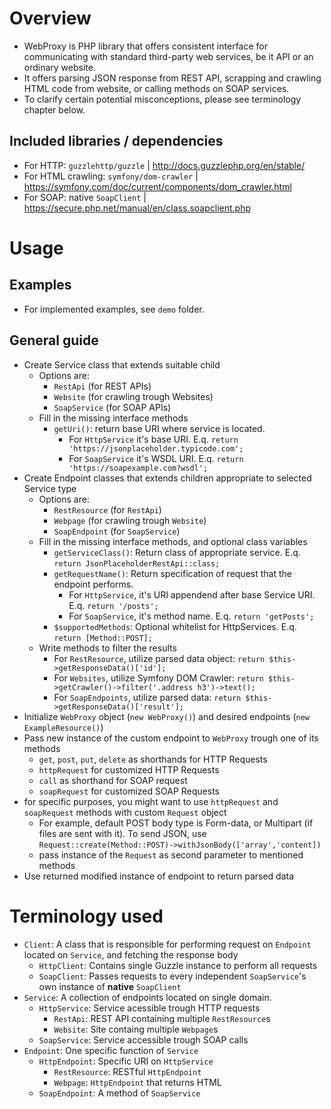 # Overview
- WebProxy is PHP library that offers consistent interface for communicating with standard third-party web services, be it API or an ordinary website.
- It offers parsing JSON response from REST API, scrapping and crawling HTML code from website, or calling methods on SOAP services.
- To clarify certain potential misconceptions, please see terminology chapter below.

## Included libraries / dependencies
- For HTTP: `guzzlehttp/guzzle` | http://docs.guzzlephp.org/en/stable/
- For HTML crawling: `symfony/dom-crawler` | https://symfony.com/doc/current/components/dom_crawler.html
- For SOAP: native `SoapClient` | https://secure.php.net/manual/en/class.soapclient.php



# Usage

## Examples
- For implemented examples, see `demo` folder.

## General guide
- Create Service class that extends suitable child
    - Options are:
        - `RestApi` (for REST APIs)
        - `Website` (for crawling trough Websites)
        - `SoapService` (for SOAP APIs)
    - Fill in the missing interface methods
        - `getUri()`: return base URI where service is located.
            - For `HttpService` it's base URI. E.q. `return 'https://jsonplaceholder.typicode.com';`
            - For `SoapService` it's WSDL URI. E.q. `return 'https://soapexample.com?wsdl';`
- Create Endpoint classes that extends children appropriate to selected Service type
    - Options are:
        - `RestResource` (for `RestApi`)
        - `Webpage` (for crawling trough `Website`)
        - `SoapEndpoint` (for `SoapService`)
    - Fill in the missing interface methods, and optional class variables
        - `getServiceClass()`: Return class of appropriate service. E.q. `return JsonPlaceholderRestApi::class;`
        - `getRequestName()`: Return specification of request that the endpoint performs.
            - For `HttpService`, it's URI appendend after base Service URI. E.q. `return '/posts';`
            - For `SoapService`, it's method name. E.q. `return 'getPosts';`
        - `$supportedMethods`: Optional whitelist for HttpServices. E.q. `return [Method::POST];`
    - Write methods to filter the results
        - For `RestResource`, utilize parsed data object: `return $this->getResponseData()['id'];`
        - For `Websites`, utilize Symfony DOM Crawler: `return $this->getCrawler()->filter('.address h3')->text();`
        - For `SoapEndpoints`, utilize parsed data: `return $this->getResponseData()['result'];`
- Initialize `WebProxy` object (`new WebProxy()`) and desired endpoints (`new ExampleResource()`)
- Pass new instance of the custom endpoint to `WebProxy` trough one of its methods
    - `get`, `post`, `put`, `delete` as shorthands for HTTP Requests
    - `httpRequest` for customized HTTP Requests
    - `call` as shorthand for SOAP request
    - `soapRequest` for customized SOAP Requests
- for specific purposes, you might want to use `httpRequest` and `soapRequest` methods with custom `Request` object
    - For example, default POST body type is Form-data, or Multipart (if files are sent with it). To send JSON, use `Request::create(Method::POST)->withJsonBody(['array','content])`
    - pass instance of the `Request` as second parameter to mentioned methods
- Use returned modified instance of endpoint to return parsed data



# Terminology used
- `Client`: A class that is responsible for performing request on `Endpoint` located on `Service`, and fetching the response body
    - `HttpClient`: Contains single Guzzle instance to perform all requests
    - `SoapClient`: Passes requests to every independent `SoapService`'s own instance of **native** `SoapClient`
- `Service`: A collection of endpoints located on single domain.
    - `HttpService`: Service acessible trough HTTP requests
        - `RestApi`: REST API containing multiple `RestResource`s
        - `Website`: Site containg multiple `Webpage`s
    - `SoapService`: Service accessible trough SOAP calls
- `Endpoint`: One specific function of `Service`
    - `HttpEndpoint`: Specific URI on `HttpService`
        - `RestResource`: RESTful `HttpEndpoint`
        - `Webpage`: `HttpEndpoint` that returns HTML
    - `SoapEndpoint`: A method of `SoapService`
